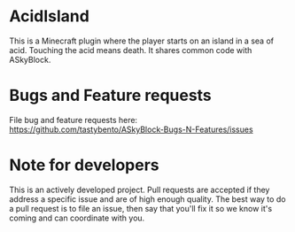 AcidIsland
==========

This is a Minecraft plugin where the player starts on an island in a sea of acid. Touching the acid means death.
It shares common code with ASkyBlock.

Bugs and Feature requests
=========================
File bug and feature requests here: https://github.com/tastybento/ASkyBlock-Bugs-N-Features/issues


Note for developers
===================
This is an actively developed project. Pull requests are accepted if they address a specific issue and are of high enough quality. The best way to do a pull request is to file an issue, then say that you'll fix it so we know it's coming and can coordinate with you.
